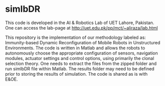 # simIbDR
This code is developed in the AI & Robotics Lab of UET Lahore, Pakistan. One can access the lab-page at http://uet.edu.pk/pp/mct/~aliraza/lab.html 

This repository is the implementation of our methodology labeled as: Immunity-based Dynamic Reconfiguration of Mobile Robots in Unstructured Environments. The code is written in Matlab and allows the robots to autonomously choose the appropriate configuration of sensors, navigation modules, actuator settings and control options, using primarily the clonal selection theory. 
One needs to extract the files from the zipped folder and run simIbDR file within Matlab. The results folder may need to be defined prior to storing the results of simulation.
The code is shared as is with E&OE.
